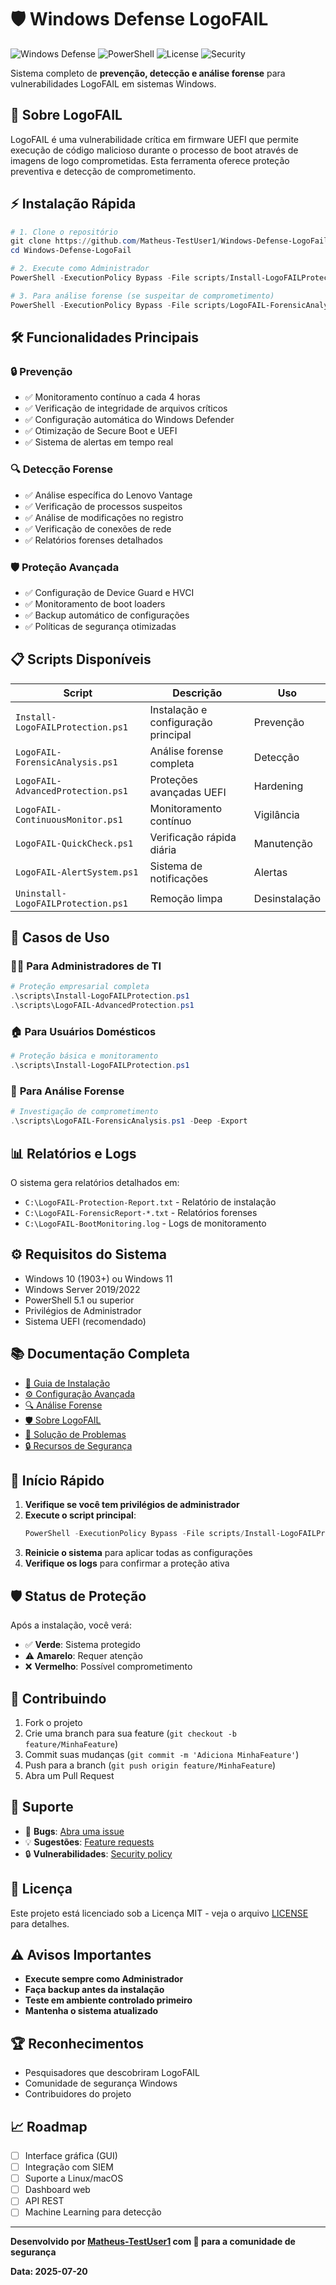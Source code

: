 # 🛡️ Windows Defense LogoFAIL

![Windows Defense](https://img.shields.io/badge/Windows-Defense-blue?style=for-the-badge&logo=windows)
![PowerShell](https://img.shields.io/badge/PowerShell-5.1+-5391FE?style=for-the-badge&logo=powershell)
![License](https://img.shields.io/badge/License-MIT-green?style=for-the-badge)
![Security](https://img.shields.io/badge/Security-LogoFAIL_Protection-red?style=for-the-badge)

Sistema completo de **prevenção, detecção e análise forense** para vulnerabilidades LogoFAIL em sistemas Windows.

## 🚨 **Sobre LogoFAIL**

LogoFAIL é uma vulnerabilidade crítica em firmware UEFI que permite execução de código malicioso durante o processo de boot através de imagens de logo comprometidas. Esta ferramenta oferece proteção preventiva e detecção de comprometimento.

## ⚡ **Instalação Rápida**

```powershell
# 1. Clone o repositório
git clone https://github.com/Matheus-TestUser1/Windows-Defense-LogoFail.git
cd Windows-Defense-LogoFail

# 2. Execute como Administrador
PowerShell -ExecutionPolicy Bypass -File scripts/Install-LogoFAILProtection.ps1

# 3. Para análise forense (se suspeitar de comprometimento)
PowerShell -ExecutionPolicy Bypass -File scripts/LogoFAIL-ForensicAnalysis.ps1
```

## 🛠️ **Funcionalidades Principais**

### 🔒 **Prevenção**
- ✅ Monitoramento contínuo a cada 4 horas
- ✅ Verificação de integridade de arquivos críticos
- ✅ Configuração automática do Windows Defender
- ✅ Otimização de Secure Boot e UEFI
- ✅ Sistema de alertas em tempo real

### 🔍 **Detecção Forense**
- ✅ Análise específica do Lenovo Vantage
- ✅ Verificação de processos suspeitos
- ✅ Análise de modificações no registro
- ✅ Verificação de conexões de rede
- ✅ Relatórios forenses detalhados

### 🛡️ **Proteção Avançada**
- ✅ Configuração de Device Guard e HVCI
- ✅ Monitoramento de boot loaders
- ✅ Backup automático de configurações
- ✅ Políticas de segurança otimizadas

## 📋 **Scripts Disponíveis**

| Script | Descrição | Uso |
|--------|-----------|-----|
| `Install-LogoFAILProtection.ps1` | Instalação e configuração principal | Prevenção |
| `LogoFAIL-ForensicAnalysis.ps1` | Análise forense completa | Detecção |
| `LogoFAIL-AdvancedProtection.ps1` | Proteções avançadas UEFI | Hardening |
| `LogoFAIL-ContinuousMonitor.ps1` | Monitoramento contínuo | Vigilância |
| `LogoFAIL-QuickCheck.ps1` | Verificação rápida diária | Manutenção |
| `LogoFAIL-AlertSystem.ps1` | Sistema de notificações | Alertas |
| `Uninstall-LogoFAILProtection.ps1` | Remoção limpa | Desinstalação |

## 🎯 **Casos de Uso**

### 👨‍💼 **Para Administradores de TI**
```powershell
# Proteção empresarial completa
.\scripts\Install-LogoFAILProtection.ps1
.\scripts\LogoFAIL-AdvancedProtection.ps1
```

### 🏠 **Para Usuários Domésticos**
```powershell
# Proteção básica e monitoramento
.\scripts\Install-LogoFAILProtection.ps1
```

### 🔬 **Para Análise Forense**
```powershell
# Investigação de comprometimento
.\scripts\LogoFAIL-ForensicAnalysis.ps1 -Deep -Export
```

## 📊 **Relatórios e Logs**

O sistema gera relatórios detalhados em:
- `C:\LogoFAIL-Protection-Report.txt` - Relatório de instalação
- `C:\LogoFAIL-ForensicReport-*.txt` - Relatórios forenses
- `C:\LogoFAIL-BootMonitoring.log` - Logs de monitoramento

## ⚙️ **Requisitos do Sistema**

- Windows 10 (1903+) ou Windows 11
- Windows Server 2019/2022
- PowerShell 5.1 ou superior
- Privilégios de Administrador
- Sistema UEFI (recomendado)

## 📚 **Documentação Completa**

- [📖 Guia de Instalação](docs/installation.md)
- [⚙️ Configuração Avançada](docs/configuration.md)
- [🔍 Análise Forense](docs/forensic-analysis.md)
- [🛡️ Sobre LogoFAIL](docs/about-logofail.md)
- [🔧 Solução de Problemas](docs/troubleshooting.md)
- [🔒 Recursos de Segurança](docs/security-features.md)

## 🚀 **Início Rápido**

1. **Verifique se você tem privilégios de administrador**
2. **Execute o script principal**:
   ```powershell
   PowerShell -ExecutionPolicy Bypass -File scripts/Install-LogoFAILProtection.ps1
   ```
3. **Reinicie o sistema** para aplicar todas as configurações
4. **Verifique os logs** para confirmar a proteção ativa

## 🛡️ **Status de Proteção**

Após a instalação, você verá:
- ✅ **Verde**: Sistema protegido
- ⚠️ **Amarelo**: Requer atenção
- ❌ **Vermelho**: Possível comprometimento

## 🤝 **Contribuindo**

1. Fork o projeto
2. Crie uma branch para sua feature (`git checkout -b feature/MinhaFeature`)
3. Commit suas mudanças (`git commit -m 'Adiciona MinhaFeature'`)
4. Push para a branch (`git push origin feature/MinhaFeature`)
5. Abra um Pull Request

## 📧 **Suporte**

- 🐛 **Bugs**: [Abra uma issue](https://github.com/Matheus-TestUser1/Windows-Defense-LogoFail/issues)
- 💡 **Sugestões**: [Feature requests](https://github.com/Matheus-TestUser1/Windows-Defense-LogoFail/issues)
- 🔒 **Vulnerabilidades**: [Security policy](SECURITY.md)

## 📄 **Licença**

Este projeto está licenciado sob a Licença MIT - veja o arquivo [LICENSE](LICENSE) para detalhes.

## ⚠️ **Avisos Importantes**

- **Execute sempre como Administrador**
- **Faça backup antes da instalação**
- **Teste em ambiente controlado primeiro**
- **Mantenha o sistema atualizado**

## 🏆 **Reconhecimentos**

- Pesquisadores que descobriram LogoFAIL
- Comunidade de segurança Windows
- Contribuidores do projeto

## 📈 **Roadmap**

- [ ] Interface gráfica (GUI)
- [ ] Integração com SIEM
- [ ] Suporte a Linux/macOS
- [ ] Dashboard web
- [ ] API REST
- [ ] Machine Learning para detecção

---

**Desenvolvido por [Matheus-TestUser1](https://github.com/Matheus-TestUser1) com 💙 para a comunidade de segurança**

**Data: 2025-07-20**
